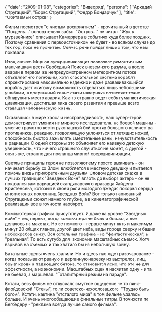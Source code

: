 {
   "date": "2009-01-08",
   "categories": "Видеоряд",
   "persons": [ "Аркадий Стругацкий", "Борис Стругацкий", "Федор Бондарчук" ],
   "title": "Обитаемый остров"
}

Фильм посмотрел "с чистым восприятием" - прочитанный в детстве "Полдень..." основательно забыт, "Остров..." не читал, "Жук в муравейнике" описывает Камеррера в событиях куда более поздних. Поэтому сравнения с первоисточником не будет - во всяком случае до тех пор, пока не прочитаю. Сейчас речь пойдет лишь о том, что нам показали.

Итак, сюжет. Мирная суперцивилизация позволяет романтичным мальчишкам вести Свободный Поиск внеземного разума, а после аварии в первом же непредусмотренном метеоритном потоке объявляет его погибшим, хотя спасательная система корабля спроектирована максимально надежно и даже разваливающийся корабль дает экипажу возможность отделаться лишь небольшими ушибами, а прерванный сеанс связи наверняка позволяет точно обнаружить место аварии. Как-то странно ведет себя гуманистическая цивилизация, достигшая пика своего развития и превыше всего ставящая человеческую жизнь.

Оказавшись в мире хаоса и несправедливости, наш супер-герой демонстрирует умения не мирного исследователя, но боевой машины - умение грамотно вести рукопашный бой против большого количества противников, реакцию, позволяющую уклоняться от летящих ножей, способность быстро заживлять смертельные раны, нечувствительность к радиации. С одной стороны это объясняет его наивную детскую уверенность, что ничего страшного случиться не может, с другой - опять же, странно для посланца мирной сверхцивилизации.

Светлые принципы героя не позволяют ему просто выживать - он начинает борьбу со Злом, влюбляется в местную девушку и пытается помочь вновь приобретенным друзьям. Словом детская сказка в лучших традициях "Звездных Войн" вплоть до выбора актера - он не показался вам вариацией скандинавского красавца Хайдена Кристенсена, который в своей роли молодого джедая покорил сердца многих юных поклонниц Звездных Войн? Вот только написанный Стругацкими сюжет намного глубже, а в кинематографической реализации все в точности наоборот.

Компьютерная графика присутствует. И даже на уровне "Звездных войн" - тех, первых, когда компьютера не было и близко, а все делалось на макетах. Но ее немного - первые минут пять и максимум минут 20 общих планов, другой цвет неба, виды города сверху и башни небоскребов снизу. Вся остальная графика - не "фантастическая", а "реальная". То есть сугубо для  экономии масштабных съемок. Хотя взрывов на съемках и так хватило бы на небольшую войну.

Батальные сцены очень хвалили. Но и здесь нас ждет разочарование - когда показывают рваную и дерганную нарезку из выстрелов, лиц, брызг крови и падающего бетона, то становится ясно, что это не для эффектности, а из экономии. Масштабных сцен я насчитал одну - и та не боевая, а маршевая. "Тоталитарный режим на параде".

Кстати, весь фильм не отпускало смутное ощущение не то пинк-флойдовской "Стены", то ли советско-чехословацкого  "Трудно быть богом". Кстати, картина "отсталого мира" в том фильме удалась больше. И очень многообещающие финальные титры. В точности по Бегбедеру - "реклама всегда лучше самого фильма".
